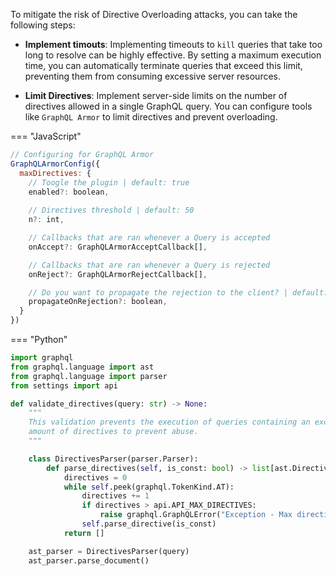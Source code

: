 To mitigate the risk of Directive Overloading attacks, you can take the following steps:

- **Implement timouts**: Implementing timeouts to `kill` queries that take too long to resolve can be highly effective. By setting a maximum execution time, you can automatically terminate queries that exceed this limit, preventing them from consuming excessive server resources. 

- **Limit Directives**: Implement server-side limits on the number of directives allowed in a single GraphQL query. You can configure tools like `GraphQL Armor` to limit directives and prevent overloading.

=== "JavaScript"
  ```javascript
  // Configuring for GraphQL Armor
  GraphQLArmorConfig({
    maxDirectives: {
      // Toogle the plugin | default: true
      enabled?: boolean,
    
      // Directives threshold | default: 50
      n?: int,

      // Callbacks that are ran whenever a Query is accepted
      onAccept?: GraphQLArmorAcceptCallback[],

      // Callbacks that are ran whenever a Query is rejected
      onReject?: GraphQLArmorRejectCallback[],

      // Do you want to propagate the rejection to the client? | default: true
      propagateOnRejection?: boolean,
    }
  })
  ```


=== "Python"
  ```python
  import graphql
  from graphql.language import ast
  from graphql.language import parser
  from settings import api

  def validate_directives(query: str) -> None:
      """
      This validation prevents the execution of queries containing an excessive
      amount of directives to prevent abuse.
      """

      class DirectivesParser(parser.Parser):
          def parse_directives(self, is_const: bool) -> list[ast.DirectiveNode]:
              directives = 0
              while self.peek(graphql.TokenKind.AT):
                  directives += 1
                  if directives > api.API_MAX_DIRECTIVES:
                      raise graphql.GraphQLError("Exception - Max directives exceeded")
                  self.parse_directive(is_const)
              return []

      ast_parser = DirectivesParser(query)
      ast_parser.parse_document()
  ```